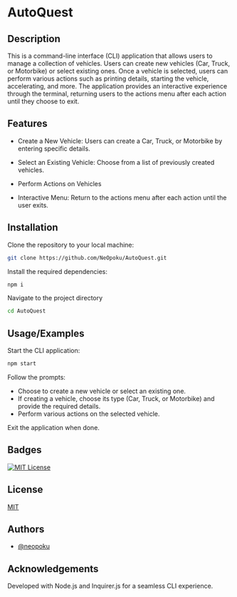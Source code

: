 
# AutoQuest
## Description
This is a command-line interface (CLI) application that allows users to manage a collection of vehicles. Users can create new vehicles (Car, Truck, or Motorbike) or select existing ones. Once a vehicle is selected, users can perform various actions such as printing details, starting the vehicle, accelerating, and more. The application provides an interactive experience through the terminal, returning users to the actions menu after each action until they choose to exit.


## Features

- Create a New Vehicle: Users can create a Car, Truck, or Motorbike by entering specific details.

- Select an Existing Vehicle: Choose from a list of previously created vehicles.

- Perform Actions on Vehicles

- Interactive Menu: Return to the actions menu after each action until the user exits.


## Installation

Clone the repository to your local machine:
 ```bash
 git clone https://github.com/NeOpoku/AutoQuest.git
```

Install the required dependencies:
 ```bash
 npm i
 ```

Navigate to the project directory
```bash
cd AutoQuest
```




   
## Usage/Examples

Start the CLI application:
```bash
npm start
```
Follow the prompts:
- Choose to create a new vehicle or select an existing one.
- If creating a vehicle, choose its type (Car, Truck, or Motorbike) and provide the required details.
- Perform various actions on the selected vehicle.

Exit the application when done.


## Badges


[![MIT License](https://img.shields.io/badge/License-MIT-green.svg)](https://choosealicense.com/licenses/mit/)

## License

[MIT](https://choosealicense.com/licenses/mit/)


## Authors

- [@neopoku](https://github.com/NeOpoku)


## Acknowledgements

Developed with Node.js and Inquirer.js for a seamless CLI experience.

